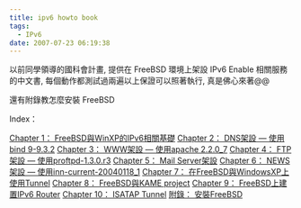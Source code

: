 ```yaml
---
title: ipv6 howto book
tags:
  - IPv6
date: 2007-07-23 06:19:38
---
```


以前同學領導的國科會計畫,
提供在 FreeBSD 環境上架設 IPv6 Enable 相關服務的中文書,
每個動作都測試過兩遍以上保證可以照著執行, 真是佛心來著@@

還有附錄教怎麼安裝 FreeBSD

Index：

[Chapter 1： FreeBSD與WinXP的IPv6相關基礎](http://louksblog.blogspot.com/2007/06/ipv6-howto-bookchapter-1_8232.html)
[Chapter 2： DNS架設 — 使用bind 9-9.3.2](http://louksblog.blogspot.com/2007/06/ipv6-howto-bookchapter-2.html)
[Chapter 3： WWW架設 — 使用apache 2.2.0_7](http://louksblog.blogspot.com/2007/06/chapter-3-www-apache2.html)
[Chapter 4： FTP架設 — 使用proftpd-1.3.0.r3](http://louksblog.blogspot.com/2007/06/ipv6-howto-bookchapter-4.html)
[Chapter 5： Mail Server架設](http://louksblog.blogspot.com/2007/06/ipv6-howto-bookchapter-5.html)
[Chapter 6： NEWS架設 — 使用inn-current-20040118_1](http://louksblog.blogspot.com/2007/06/ipv6-howto-bookchapter-5_27.html)
[Chapter 7： 在FreeBSD與WindowsXP上使用Tunnel](http://louksblog.blogspot.com/2007/06/ipv6-howto-bookchapter-7.html)
[Chapter 8： FreeBSD與KAME project](http://louksblog.blogspot.com/2007/06/ipv6-howto-bookchapter-8.html)
[Chapter 9： FreeBSD上建置IPv6 Router](http://louksblog.blogspot.com/2007/06/chapter-9-freebsdipv6-router-ipv6.html)
[Chapter 10： ISATAP Tunnel](http://louksblog.blogspot.com/2007/07/ipv6-howto-bookchapter-10.html)
[附錄： 安裝FreeBSD](http://louksblog.blogspot.com/2007/07/ipv6-howto-book-freebsd.html)